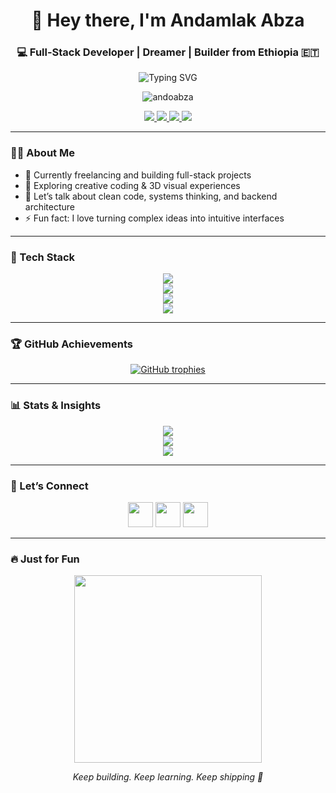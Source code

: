 <h1 align="center">👋 Hey there, I'm Andamlak Abza</h1>
<h3 align="center">💻 Full-Stack Developer | Dreamer | Builder from Ethiopia 🇪🇹</h3>

<p align="center">
  <img src="https://readme-typing-svg.demolab.com?font=Fira+Code&weight=500&size=24&pause=1000&center=true&vCenter=true&width=435&lines=I+build+full-stack+apps.;I+design+3D+animated+backgrounds.;I+bring+ideas+to+life+with+code." alt="Typing SVG" />
</p>

<p align="center">
  <img src="https://komarev.com/ghpvc/?username=andoabza&label=Profile%20Views&color=0e75b6&style=flat" alt="andoabza" />
</p>

<p align="center">
  <a href="https://anda.pro.et" target="_blank">
    <img src="https://img.shields.io/badge/🌐 Portfolio-anda.pro.et-blueviolet" />
  </a>
  <a href="mailto:andaabi3@gmail.com">
    <img src="https://img.shields.io/badge/📫 Email-me-red" />
  </a>
  <a href="https://twitter.com/andoabza" target="_blank">
    <img src="https://img.shields.io/badge/Twitter-@andoabza-1DA1F2?logo=twitter&logoColor=white" />
  </a>
  <a href="https://linkedin.com/in/andoabza" target="_blank">
    <img src="https://img.shields.io/badge/LinkedIn-Andamlak%20Abza-blue?logo=linkedin&logoColor=white" />
  </a>
</p>

---

### 👨‍💻 About Me

- 🔭 Currently freelancing and building full-stack projects
- 🚀 Exploring creative coding & 3D visual experiences
- 💬 Let’s talk about clean code, systems thinking, and backend architecture
- ⚡ Fun fact: I love turning complex ideas into intuitive interfaces

---

### 🧰 Tech Stack

<p align="center">
  <img src="https://skillicons.dev/icons?i=html,css,js,ts,react,nextjs,vue,tailwind,bootstrap,angular" /><br/>
  <img src="https://skillicons.dev/icons?i=nodejs,express,django,flask,mongodb,mysql,postgres,redis" /><br/>
  <img src="https://skillicons.dev/icons?i=git,docker,kubernetes,aws,gcp,heroku,linux,bash" /><br/>
  <img src="https://skillicons.dev/icons?i=python,java,c,ruby" />
</p>

---

### 🏆 GitHub Achievements

<p align="center">
  <a href="https://github.com/ryo-ma/github-profile-trophy">
    <img src="https://github-profile-trophy.vercel.app/?username=andoabza&theme=algolia&row=2&column=4" alt="GitHub trophies" />
  </a>
</p>

---

### 📊 Stats & Insights

<p align="center">
  <img src="https://github-readme-stats.vercel.app/api?username=andoabza&show_icons=true&theme=radical&hide_border=true" /><br/>
  <img src="https://github-readme-streak-stats.herokuapp.com/?user=andoabza&theme=radical&hide_border=true" /><br/>
  <img src="https://github-readme-stats.vercel.app/api/top-langs/?username=andoabza&layout=compact&theme=radical&hide_border=true" />
</p>

---

### 🔗 Let’s Connect

<p align="center">
  <a href="https://twitter.com/andoabza"><img src="https://cdn.jsdelivr.net/gh/devicons/devicon/icons/twitter/twitter-original.svg" width="40" /></a>
  <a href="https://linkedin.com/in/andoabza"><img src="https://cdn.jsdelivr.net/gh/devicons/devicon/icons/linkedin/linkedin-original.svg" width="40" /></a>
  <a href="mailto:andaabi3@gmail.com"><img src="https://cdn.jsdelivr.net/gh/devicons/devicon/icons/google/google-original.svg" width="40" /></a>
</p>

---

### 🔥 Just for Fun

<p align="center">
  <img src="https://media.giphy.com/media/qgQUggAC3Pfv687qPC/giphy.gif" width="300" />
</p>

<p align="center"><em>Keep building. Keep learning. Keep shipping 🚀</em></p>
